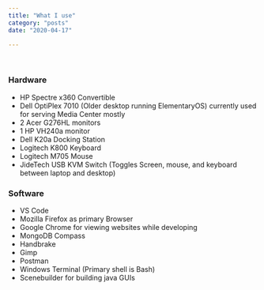 ```yaml
---
title: "What I use"
category: "posts"
date: "2020-04-17"

---
```


<br>

### Hardware
- HP Spectre x360 Convertible
- Dell OptiPlex 7010 (Older desktop running ElementaryOS) currently used for serving Media Center mostly
- 2 Acer G276HL monitors
- 1 HP VH240a monitor
- Dell K20a Docking Station
- Logitech K800 Keyboard
- Logitech M705 Mouse
- JideTech USB KVM Switch (Toggles Screen, mouse, and keyboard between laptop and desktop)

### Software
- VS Code
- Mozilla Firefox as primary Browser
- Google Chrome for viewing websites while developing
- MongoDB Compass
- Handbrake
- Gimp
- Postman
- Windows Terminal (Primary shell is Bash)
- Scenebuilder for building java GUIs